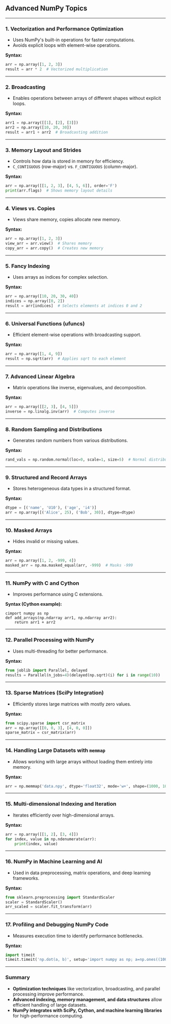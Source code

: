 ## **Advanced NumPy Topics**  

---

### **1. Vectorization and Performance Optimization**  
- Uses NumPy's built-in operations for faster computations.  
- Avoids explicit loops with element-wise operations.  

**Syntax:**  
```python
arr = np.array([1, 2, 3])
result = arr * 2  # Vectorized multiplication
```

---

### **2. Broadcasting**  
- Enables operations between arrays of different shapes without explicit loops.  

**Syntax:**  
```python
arr1 = np.array([[1], [2], [3]])
arr2 = np.array([10, 20, 30])
result = arr1 + arr2  # Broadcasting addition
```

---

### **3. Memory Layout and Strides**  
- Controls how data is stored in memory for efficiency.  
- `C_CONTIGUOUS` (row-major) vs. `F_CONTIGUOUS` (column-major).  

**Syntax:**  
```python
arr = np.array([[1, 2, 3], [4, 5, 6]], order='F')
print(arr.flags)  # Shows memory layout details
```

---

### **4. Views vs. Copies**  
- Views share memory, copies allocate new memory.  

**Syntax:**  
```python
arr = np.array([1, 2, 3])
view_arr = arr.view()  # Shares memory
copy_arr = arr.copy()  # Creates new memory
```

---

### **5. Fancy Indexing**  
- Uses arrays as indices for complex selection.  

**Syntax:**  
```python
arr = np.array([10, 20, 30, 40])
indices = np.array([0, 2])
result = arr[indices]  # Selects elements at indices 0 and 2
```

---

### **6. Universal Functions (ufuncs)**  
- Efficient element-wise operations with broadcasting support.  

**Syntax:**  
```python
arr = np.array([1, 4, 9])
result = np.sqrt(arr)  # Applies sqrt to each element
```

---

### **7. Advanced Linear Algebra**  
- Matrix operations like inverse, eigenvalues, and decomposition.  

**Syntax:**  
```python
arr = np.array([[2, 3], [4, 5]])
inverse = np.linalg.inv(arr)  # Computes inverse
```

---

### **8. Random Sampling and Distributions**  
- Generates random numbers from various distributions.  

**Syntax:**  
```python
rand_vals = np.random.normal(loc=0, scale=1, size=5)  # Normal distribution
```

---

### **9. Structured and Record Arrays**  
- Stores heterogeneous data types in a structured format.  

**Syntax:**  
```python
dtype = [('name', 'U10'), ('age', 'i4')]
arr = np.array([('Alice', 25), ('Bob', 30)], dtype=dtype)
```

---

### **10. Masked Arrays**  
- Hides invalid or missing values.  

**Syntax:**  
```python
arr = np.array([1, 2, -999, 4])
masked_arr = np.ma.masked_equal(arr, -999)  # Masks -999
```

---

### **11. NumPy with C and Cython**  
- Improves performance using C extensions.  

**Syntax (Cython example):**  
```cython
cimport numpy as np
def add_arrays(np.ndarray arr1, np.ndarray arr2):
    return arr1 + arr2
```

---

### **12. Parallel Processing with NumPy**  
- Uses multi-threading for better performance.  

**Syntax:**  
```python
from joblib import Parallel, delayed
results = Parallel(n_jobs=4)(delayed(np.sqrt)(i) for i in range(10))
```

---

### **13. Sparse Matrices (SciPy Integration)**  
- Efficiently stores large matrices with mostly zero values.  

**Syntax:**  
```python
from scipy.sparse import csr_matrix
arr = np.array([[0, 0, 3], [4, 0, 0]])
sparse_matrix = csr_matrix(arr)
```

---

### **14. Handling Large Datasets with `memmap`**  
- Allows working with large arrays without loading them entirely into memory.  

**Syntax:**  
```python
arr = np.memmap('data.npy', dtype='float32', mode='w+', shape=(1000, 1000))
```

---

### **15. Multi-dimensional Indexing and Iteration**  
- Iterates efficiently over high-dimensional arrays.  

**Syntax:**  
```python
arr = np.array([[1, 2], [3, 4]])
for index, value in np.ndenumerate(arr):
    print(index, value)
```

---

### **16. NumPy in Machine Learning and AI**  
- Used in data preprocessing, matrix operations, and deep learning frameworks.  

**Syntax:**  
```python
from sklearn.preprocessing import StandardScaler
scaler = StandardScaler()
arr_scaled = scaler.fit_transform(arr)
```

---

### **17. Profiling and Debugging NumPy Code**  
- Measures execution time to identify performance bottlenecks.  

**Syntax:**  
```python
import timeit
timeit.timeit('np.dot(a, b)', setup='import numpy as np; a=np.ones((100,100)); b=np.ones((100,100))', number=100)
```

---

### **Summary**  
- **Optimization techniques** like vectorization, broadcasting, and parallel processing improve performance.  
- **Advanced indexing, memory management, and data structures** allow efficient handling of large datasets.  
- **NumPy integrates with SciPy, Cython, and machine learning libraries** for high-performance computing.